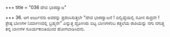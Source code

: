 +++
title = "036 ದೇವ ಭಾರದ್ವಾಜ"

+++
36. ಆಗ ಅರ್ಜುನನು ಅವರನ್ನು ಪ್ರಶಂಸಿಸುತ್ತಲೇ "ದೇವ ಭಾರದ್ವಾಜನೆ ! ಬಿಲ್ವಿದ್ಯೆಯಲ್ಲಿ ನವೀನ ರುದ್ರನೇ ! ಶ್ರೇಷ್ಠ ಬಾಣಗಳ ನಿರ್ಮಾಣದಲ್ಲಿ ಬ್ರಹ್ಮನೇ" ಎನ್ನುತ್ತ ದ್ರೋಣರು ಬಿಟ್ಟ ಬಾಣಗಳೆಂಬ ಕತ್ತಲೆಯ ರಾಶಿಯನ್ನು ನಗು ನಗುತ್ತ ತನ್ನ ಬಾಣಗಳ ಸೂರ್ಯಕಾಂತಿಯಿಂದ ಹೋಗಲಾಡಿಸಿದನು.
